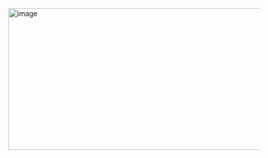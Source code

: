 <img width="928" height="284" alt="image" src="https://github.com/user-attachments/assets/525f6fd8-bd33-4908-9c8c-992898d4dea5" />
